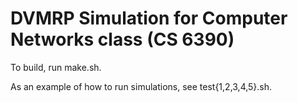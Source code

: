 DVMRP Simulation for Computer Networks class (CS 6390)
======================================================

To build, run make.sh.

As an example of how to run simulations, see test{1,2,3,4,5}.sh.
